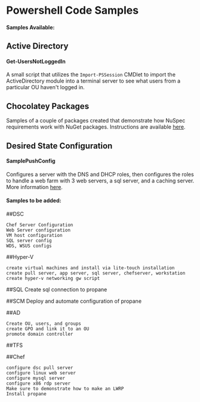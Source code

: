 # Powershell Code Samples

#### Samples Available:

## Active Directory

#### Get-UsersNotLoggedIn

A small script that utilizes the `Import-PSSession` CMDlet to import the ActiveDirectory module into a terminal server
to see what users from a particular OU haven't logged in.

## Chocolatey Packages

Samples of a couple of packages created that demonstrate how NuSpec requirements work with NuGet packages.  Instructions
are available [here](https://github.com/jebaile7964/PowerShell-Code-Samples/tree/master/Chocolatey%20Packages).

## Desired State Configuration

#### SamplePushConfig

Configures a server with the DNS and DHCP roles, then configures the roles to handle a web farm with 3 web servers, a sql
server, and a caching server.  More information [here](https://github.com/jebaile7964/PowerShell-Code-Samples/tree/master/DSC).

#### Samples to be added:

##DSC
```
Chef Server Configuration
Web Server configuration
VM host configuration
SQL server config
WDS, WSUS configs
```

##Hyper-V
```
create virtual machines and install via lite-touch installation
create pull server, app server, sql server, chefserver, workstation
create hyper-v networking gw script
```
##SQL
Create sql connection to propane

##SCM
Deploy and automate configuration of propane

##AD
```
Create OU, users, and groups
create GPO and link it to an OU
promote domain controller
```

##TFS

##Chef
```
configure dsc pull server
configure linux web server
configure mysql server
configure x86 rdp server
Make sure to demonstrate how to make an LWRP
Install propane
```
